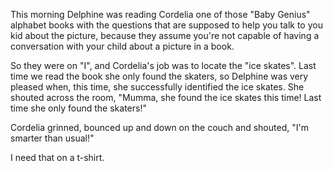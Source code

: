 <!--
.. title: Conversation with Cordelia
.. date: 2009-01-31 21:27:08
.. author: Amy Brown
-->

This morning Delphine was reading Cordelia one of those 
"Baby Genius" alphabet books with the questions that are
supposed to help you talk to you kid about the picture,
because they assume you're not capable of having a
conversation with your child about a picture in a
book.

So they were on "I", and Cordelia's job was to locate the
"ice skates".  Last time we read the book she only
found the skaters, so Delphine was very pleased when,
this time, she successfully identified the ice skates.  She 
shouted across the room, "Mumma, she found the ice skates this
time!  Last time she only found the skaters!"

Cordelia grinned, bounced up and down on the couch and shouted, "I'm 
smarter than usual!"

I need that on a t-shirt.


